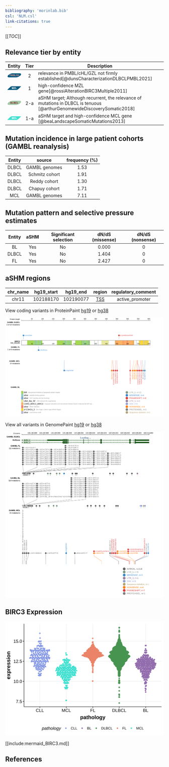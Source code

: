 ```yaml
---
bibliography: 'morinlab.bib'
csl: 'NLM.csl'
link-citations: true
---
```

[[_TOC_]]


## Relevance tier by entity

|Entity|Tier|Description                              |
|:------:|:----:|-----------------------------------------|
|![PMBL](images/icons/PMBL_tier2.png)|2|relevance in PMBL/cHL/GZL not firmly established[@dunsCharacterizationDLBCLPMBL2021]|
|![MZL](images/icons/MZL_tier1.png)|1|high-confidence MZL gene[@rossiAlterationBIRC3Multiple2011]|
|![DLBCL](images/icons/DLBCL_tier2.png) |2-a | aSHM target; Although recurrent, the relevance of mutations in DLBCL is tenuous [@arthurGenomewideDiscoverySomatic2018]|
|![MCL](images/icons/MCL_tier1.png)   |1-a | aSHM target and high-confidence MCL gene                 [@beaLandscapeSomaticMutations2013]|

## Mutation incidence in large patient cohorts (GAMBL reanalysis)

|Entity|source        |frequency (%)|
|:------:|:--------------:|:-------------:|
|DLBCL |GAMBL genomes |1.53         |
|DLBCL |Schmitz cohort|1.91         |
|DLBCL |Reddy cohort  |1.30         |
|DLBCL |Chapuy cohort |1.71         |
|MCL   |GAMBL genomes |7.11         |

## Mutation pattern and selective pressure estimates

|Entity|aSHM|Significant selection|dN/dS (missense)|dN/dS (nonsense)|
|:------:|:----:|:---------------------:|:----------------:|:----------------:|
|BL    |Yes |No                   |0.000           |0               |
|DLBCL |Yes |No                   |1.404           |0               |
|FL    |Yes |No                   |2.427           |0               |

## aSHM regions

|chr_name|hg19_start|hg19_end |region                                                                                      |regulatory_comment|
|:--------:|:----------:|:---------:|:--------------------------------------------------------------------------------------------:|:------------------:|
|chr11   |102188170 |102190077|[TSS](https://genome.ucsc.edu/s/rdmorin/GAMBL%20hg19?position=chr11%3A102188170%2D102190077)|active_promoter   |



View coding variants in ProteinPaint [hg19](https://morinlab.github.io/LLMPP/GAMBL/BIRC3_protein.html)  or [hg38](https://morinlab.github.io/LLMPP/GAMBL/BIRC3_protein_hg38.html)

![](images/proteinpaint/BIRC3_NM_001165.svg)

View all variants in GenomePaint [hg19](https://morinlab.github.io/LLMPP/GAMBL/BIRC3.html)  or [hg38](https://morinlab.github.io/LLMPP/GAMBL/BIRC3_hg38.html)

![](images/proteinpaint/BIRC3.svg)

## BIRC3 Expression
![](images/gene_expression/BIRC3_by_pathology.svg)
<!-- ORIGIN: rossiAlterationBIRC3Multiple2011a -->
<!-- PMBL: dunsCharacterizationDLBCLPMBL2021b -->
<!-- MZL: rossiAlterationBIRC3Multiple2011a -->
<!-- MCL: beaLandscapeSomaticMutations2013 -->
<!-- DLBCL: arthurGenomewideDiscoverySomatic2018 -->

[[include:mermaid_BIRC3.md]]

## References
